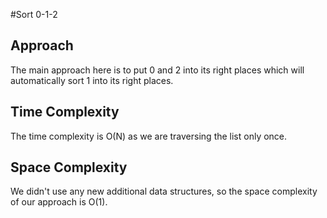 #Sort 0-1-2
## Approach
The main approach here is to put 0 and 2 into its right places which will automatically sort 1 into its right places.

## Time Complexity
The time complexity is O(N) as we are traversing the list only once.

## Space Complexity 
We didn't use any new additional data structures, so the space complexity of our approach is O(1).